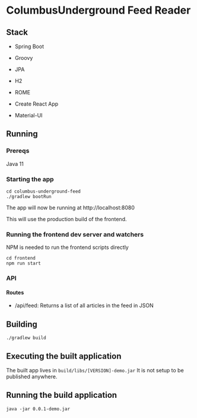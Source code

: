 # ColumbusUnderground Feed Reader

## Stack
- Spring Boot
- Groovy
- JPA
- H2
- ROME

- Create React App
- Material-UI

## Running
### Prereqs
Java 11

### Starting the app
```
cd columbus-underground-feed
./gradlew bootRun
```
The app will now be running at http://localhost:8080

This will use the production build of the frontend.

### Running the frontend dev server and watchers
NPM is needed to run the frontend scripts directly
```
cd frontend
npm run start
```

### API
#### Routes
- /api/feed: Returns a list of all articles in the feed in JSON

## Building
```
./gradlew build
```

## Executing the built application
The built app lives in `build/libs/[VERSION]-demo.jar`
It is not setup to be published anywhere.

## Running the build application
```
java -jar 0.0.1-demo.jar
```

